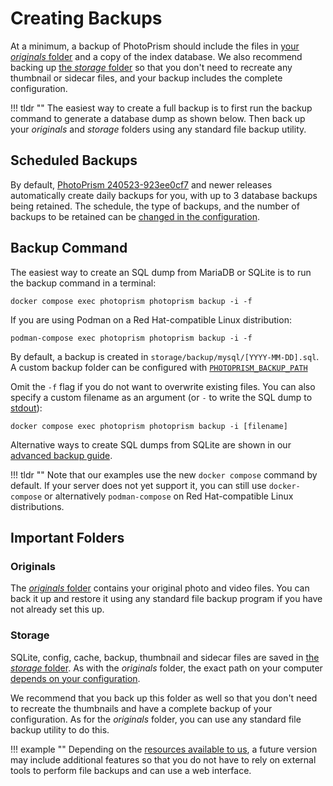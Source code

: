 # Creating Backups

At a minimum, a backup of PhotoPrism should include the files in [your *originals* folder](../../getting-started/docker-compose.md#photoprismoriginals) and a copy of the index database. We also recommend backing up [the *storage* folder](../../getting-started/docker-compose.md#photoprismstorage) so that you don't need to recreate any thumbnail or sidecar files, and your backup includes the complete configuration.

!!! tldr ""
    The easiest way to create a full backup is to first run the backup command to generate a database dump as shown below.
    Then back up your *originals* and *storage* folders using any standard file backup utility.

## Scheduled Backups

By default, [PhotoPrism 240523-923ee0cf7](../../release-notes.md#may-23-2024) and newer releases automatically create daily backups for you, with up to 3 database backups being retained. The schedule, the type of backups, and the number of backups to be retained can be [changed in the configuration](../../getting-started/config-options.md#backup).

## Backup Command

The easiest way to create an SQL dump from MariaDB or SQLite is to run the backup command in a terminal:

```
docker compose exec photoprism photoprism backup -i -f
```

If you are using Podman on a Red Hat-compatible Linux distribution:

```
podman-compose exec photoprism photoprism backup -i -f
```

By default, a backup is created in `storage/backup/mysql/[YYYY-MM-DD].sql`. A custom backup folder can be configured with [`PHOTOPRISM_BACKUP_PATH`](../../getting-started/config-options.md#storage)

Omit the `-f` flag if you do not want to overwrite existing files. You can also specify a custom filename as an argument (or `-` to write the SQL dump to [stdout](../../getting-started/advanced/backups.md)):

```
docker compose exec photoprism photoprism backup -i [filename]
```

Alternative ways to create SQL dumps from SQLite are shown in our [advanced backup guide](../../getting-started/advanced/backups.md#sqlite-backups).

!!! tldr ""
    Note that our examples use the new `docker compose` command by default. If your server does not yet support it, you can still use `docker-compose` or alternatively `podman-compose` on Red Hat-compatible Linux distributions.

## Important Folders

### Originals

The [*originals* folder](../../getting-started/docker-compose.md#photoprismoriginals) contains your original photo and video files. You can back it up and restore it using any standard file backup program if you have not already set this up.

### Storage

SQLite, config, cache, backup, thumbnail and sidecar files are saved in [the *storage* folder](../../getting-started/docker-compose.md#photoprismstorage). As with the *originals* folder, the exact path on your computer [depends on your configuration](../../getting-started/config-options.md#storage).

We recommend that you back up this folder as well so that you don't need to recreate the thumbnails and have a complete backup of your configuration. As for the *originals* folder, you can use any standard file backup utility to do this.

!!! example ""
    Depending on the [resources available to us](https://www.photoprism.app/oss/faq), a future version may include additional features so that you do not have to rely on external tools to perform file backups and can use a web interface.
